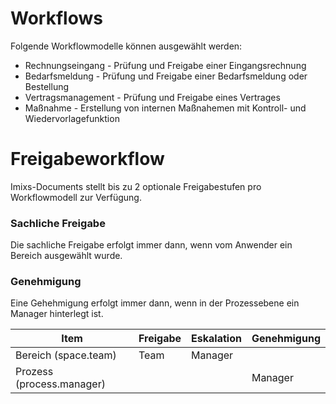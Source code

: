 # Workflows

Folgende Workflowmodelle können ausgewählt werden:

 - Rechnungseingang - Prüfung und Freigabe einer Eingangsrechnung
 - Bedarfsmeldung - Prüfung und Freigabe einer Bedarfsmeldung oder Bestellung
 - Vertragsmanagement - Prüfung und Freigabe eines Vertrages
 - Maßnahme - Erstellung von internen Maßnahemen mit Kontroll- und Wiedervorlagefunktion



# Freigabeworkflow 

Imixs-Documents stellt bis zu 2 optionale Freigabestufen pro Workflowmodell zur Verfügung.

### Sachliche Freigabe

Die sachliche Freigabe erfolgt immer dann, wenn vom Anwender ein Bereich ausgewählt wurde. 

### Genehmigung 

Eine Gehehmigung erfolgt immer dann, wenn in der Prozessebene ein Manager hinterlegt ist.

 
| Item            			| Freigabe  | Eskalation 	| Genehmigung	|		
|---------------------------|-----------|---------------|---------------|
|Bereich (space.team)   	| Team	 	| Manager		|				|
|Prozess (process.manager)  |      		|    			| Manager  	 	|
							 


